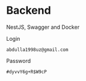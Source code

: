 # Backend

NestJS, Swagger and Docker

Login

```
abdulla1998uz@gmail.com
```

Password

```
#dyvvY6g+R$W9cP
```
